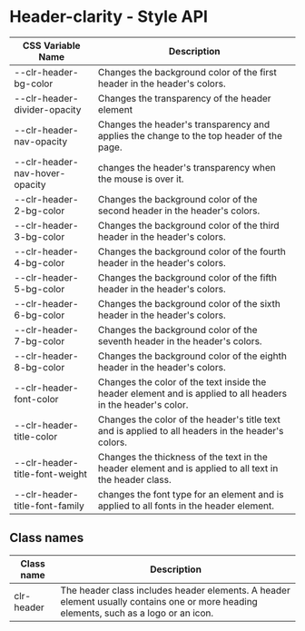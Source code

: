 # Header-clarity - Style API

| CSS Variable Name          | Description                                                        |
| -------------------------- | ------------------------------------------------------------------ |
| --clr-header-bg-color | Changes the background color of the first header in the header's colors.
| --clr-header-divider-opacity | Changes the transparency of the header element
| --clr-header-nav-opacity | Changes the header's transparency and applies the change to the top header of the page.
| --clr-header-nav-hover-opacity | changes the header's transparency when the mouse is over it.
| --clr-header-2-bg-color | Changes the background color of the second header in the header's colors.
| --clr-header-3-bg-color | Changes the background color of the third header in the header's colors.
|  --clr-header-4-bg-color | Changes the background color of the fourth header in the header's colors.
|  --clr-header-5-bg-color | Changes the background color of the fifth header in the header's colors.
|  --clr-header-6-bg-color | Changes the background color of the sixth header in the header's colors.
|  --clr-header-7-bg-color | Changes the background color of the seventh header in the header's colors.
|  --clr-header-8-bg-color | Changes the background color of the eighth header in the header's colors.
| --clr-header-font-color | Changes the color of the text inside the header element and is applied to all headers in the header's color.
| --clr-header-title-color | Changes the color of the header's title text and is applied to all headers in the header's colors.
| --clr-header-title-font-weight | Changes the thickness of the text in the header element and is applied to all text in the header class.
| --clr-header-title-font-family |changes the font type for an element and is applied to all fonts in the header element.

## Class names

| Class name    | Description                              |
| ------------- | ---------------------------------------- |
| clr-header | The header class includes header elements. A header element usually contains one or more heading elements, such as a logo or an icon. |









